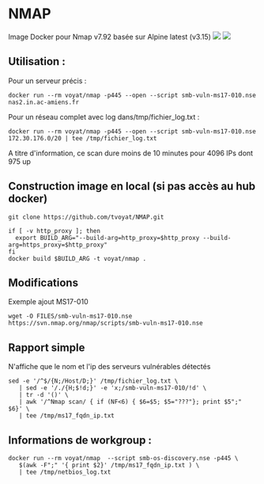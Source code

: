 # NMAP

Image Docker pour Nmap v7.92 basée sur Alpine latest (v3.15)
[![](https://images.microbadger.com/badges/image/voyat/nmap.svg)](https://microbadger.com/images/voyat/nmap "Get your own image badge on microbadger.com")
[![](https://images.microbadger.com/badges/version/voyat/nmap.svg)](https://microbadger.com/images/voyat/nmap "Get your own version badge on microbadger.com")

## Utilisation :

Pour un serveur précis :
```
docker run --rm voyat/nmap -p445 --open --script smb-vuln-ms17-010.nse nas2.in.ac-amiens.fr
```

Pour un réseau complet avec log dans/tmp/fichier_log.txt :
```
docker run --rm voyat/nmap -p445 --open --script smb-vuln-ms17-010.nse 172.30.176.0/20 | tee /tmp/fichier_log.txt
```

A titre d'information, ce scan dure moins de 10 minutes pour 4096 IPs dont 975 up


## Construction image en local (si pas accès au hub docker)

```
git clone https://github.com/tvoyat/NMAP.git

if [ -v http_proxy ]; then
  export BUILD_ARG="--build-arg=http_proxy=$http_proxy --build-arg=https_proxy=$http_proxy" 
fi
docker build $BUILD_ARG -t voyat/nmap .
```

## Modifications

Exemple ajout MS17-010

```
wget -O FILES/smb-vuln-ms17-010.nse https://svn.nmap.org/nmap/scripts/smb-vuln-ms17-010.nse
```



## Rapport simple 
N'affiche que le nom et l'ip des serveurs vulnérables détectés
```
sed -e '/^$/{N;/Host/D;}' /tmp/fichier_log.txt \
   | sed -e '/./{H;$!d;}' -e 'x;/smb-vuln-ms17-010/!d' \
   | tr -d '()' \
   | awk '/^Nmap scan/ { if (NF<6) { $6=$5; $5="???"}; print $5";" $6}' \
   | tee /tmp/ms17_fqdn_ip.txt
```

## Informations de workgroup :
```
docker run --rm voyat/nmap  --script smb-os-discovery.nse -p445 \
   $(awk -F";" '{ print $2}' /tmp/ms17_fqdn_ip.txt ) \
   | tee /tmp/netbios_log.txt
```
